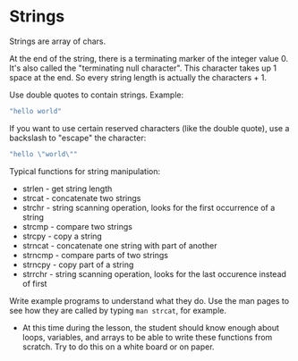 # Strings #

Strings are array of chars. 

At the end of the string, there is a terminating marker of the integer value 0. It's also called the "terminating null character". This character takes up 1 space at the end. So every string length is actually the characters + 1.

Use double quotes to contain strings. Example:

```c
"hello world"
```

If you want to use certain reserved characters (like the double quote), use a backslash to "escape" the character:

```c
"hello \"world\""
```

Typical functions for string manipulation:

* strlen - get string length
* strcat - concatenate two strings
* strchr - string scanning operation, looks for the first occurrence of a string
* strcmp - compare two strings
* strcpy - copy a string
* strncat - concatenate one string with part of another
* strncmp - compare parts of two strings
* strncpy - copy part of a string
* strrchr - string scanning operation, looks for the last occurence instead of first

Write example programs to understand what they do. Use the man pages to see how they are called by typing `man strcat`, for example.

* At this time during the lesson, the student should know enough about loops, variables, and arrays to be able to write these functions from scratch. Try to do this on a white board or on paper.
